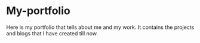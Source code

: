 # My-portfolio
Here is my portfolio that tells about me and my work.
It contains the projects and blogs that I have created till now.
